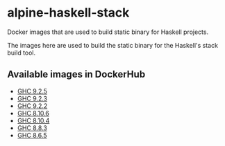 # alpine-haskell-stack

Docker images that are used to build static binary for Haskell
projects.

The images here are used to build the static binary for the Haskell's
stack build tool.

## Available images in DockerHub

* [GHC 9.2.5](https://hub.docker.com/layers/fpco/alpine-haskell-stack/9.2.5/images/sha256-dc81f5e944403f2d1d5c2e5f974b15a2f244687713beb7e4c73e9dc120a558b5?context=explore)
* [GHC 9.2.3](https://hub.docker.com/layers/alpine-haskell-stack/fpco/alpine-haskell-stack/9.2.3/images/sha256-a5e554fa11c2d565b30acda5881eeac22e5aee0fb70041614111ab70a01fd658?context=explore)
* [GHC 9.2.2](https://hub.docker.com/layers/alpine-haskell-stack/fpco/alpine-haskell-stack/9.2.2/images/sha256-edcc6e5d783d3a13cbb863cbb4bf2511b4369bb3efb24825738d1dafdd1760c6?context=explore)
* [GHC 8.10.6](https://hub.docker.com/layers/fpco/alpine-haskell-stack/8.10.6/images/sha256-51544a80444626eb8c35fc5a6d33c2ad3834a39f30bb13e6337b74d5a0d85cd0?context=explore)
* [GHC 8.10.4](https://hub.docker.com/layers/fpco/alpine-haskell-stack/8.10.4/images/sha256-ff56997dc0cd1f859a342b6c4b0f069600e21574c9371657817ce8738c8461af?context=repo)
* [GHC 8.8.3](https://hub.docker.com/layers/fpco/alpine-haskell-stack/gmp-ghc-8.8.3/images/sha256-bf1050a24b0a9d309ec98418e578ddce474dd60542da8f9367f36e4ed6498e8e?context=repo)
* [GHC 8.6.5](https://hub.docker.com/layers/fpco/alpine-haskell-stack/8.6.5/images/sha256-49e7e15f3b1d3f882ba5bb701463b1d508fbf40e5aafce6ea31acd210da570ba?context=explore)
